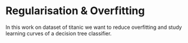 # Regularisation & Overfitting
In this work on dataset of titanic we want to reduce overfitting and study learning curves of a decision tree classifier.